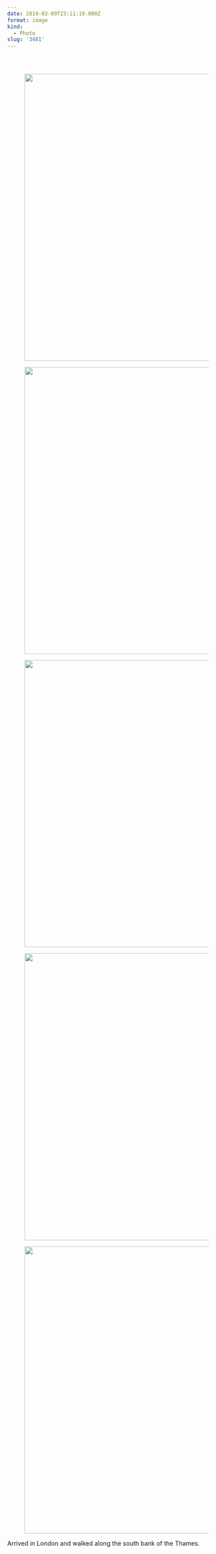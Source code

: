 ```yaml
---
date: 2019-03-09T23:11:19.000Z
format: image
kind:
  - Photo
slug: '3481'
---
```

<section class="response"> <header> </header>

<div data-carousel-extra='{"blog_id":1,"permalink":"https:\/\/www.yergler.net\/2019\/03\/09\/3481\/"}' id='gallery-14' class='gallery galleryid-3481 gallery-columns-1 gallery-size-large'>
  <figure class='gallery-item'>

  <div class='gallery-icon landscape'>
    <a href='https://www.yergler.net/wp-content/uploads/2019/03/iga7sW26.jpg'><img width="660" height="660" src="https://www.yergler.net/wp-content/uploads/2019/03/iga7sW26-1024x1024.jpg" class="attachment-large size-large u-photo" alt="" loading="lazy" srcset="https://www.yergler.net/wp-content/uploads/2019/03/iga7sW26-1024x1024.jpg 1024w, https://www.yergler.net/wp-content/uploads/2019/03/iga7sW26-150x150.jpg 150w, https://www.yergler.net/wp-content/uploads/2019/03/iga7sW26-300x300.jpg 300w, https://www.yergler.net/wp-content/uploads/2019/03/iga7sW26-768x768.jpg 768w, https://www.yergler.net/wp-content/uploads/2019/03/iga7sW26-800x800.jpg 800w, https://www.yergler.net/wp-content/uploads/2019/03/iga7sW26-50x50.jpg 50w, https://www.yergler.net/wp-content/uploads/2019/03/iga7sW26.jpg 1080w" sizes="(max-width: 660px) 100vw, 660px" data-attachment-id="3482" data-permalink="https://www.yergler.net/2019/03/09/3481/iga7sw26/" data-orig-file="https://www.yergler.net/wp-content/uploads/2019/03/iga7sW26.jpg" data-orig-size="1080,1080" data-comments-opened="0" data-image-meta="{&quot;aperture&quot;:&quot;0&quot;,&quot;credit&quot;:&quot;&quot;,&quot;camera&quot;:&quot;&quot;,&quot;caption&quot;:&quot;&quot;,&quot;created_timestamp&quot;:&quot;0&quot;,&quot;copyright&quot;:&quot;&quot;,&quot;focal_length&quot;:&quot;0&quot;,&quot;iso&quot;:&quot;0&quot;,&quot;shutter_speed&quot;:&quot;0&quot;,&quot;title&quot;:&quot;&quot;,&quot;orientation&quot;:&quot;0&quot;}" data-image-title="iga7sW26" data-image-description="" data-image-caption="" data-medium-file="https://www.yergler.net/wp-content/uploads/2019/03/iga7sW26-300x300.jpg" data-large-file="https://www.yergler.net/wp-content/uploads/2019/03/iga7sW26-1024x1024.jpg" /></a>
  </div></figure> <figure class='gallery-item'>

  <div class='gallery-icon landscape'>
    <a href='https://www.yergler.net/wp-content/uploads/2019/03/igj5mxj5.jpg'><img width="660" height="660" src="https://www.yergler.net/wp-content/uploads/2019/03/igj5mxj5-1024x1024.jpg" class="attachment-large size-large u-photo" alt="" loading="lazy" srcset="https://www.yergler.net/wp-content/uploads/2019/03/igj5mxj5-1024x1024.jpg 1024w, https://www.yergler.net/wp-content/uploads/2019/03/igj5mxj5-150x150.jpg 150w, https://www.yergler.net/wp-content/uploads/2019/03/igj5mxj5-300x300.jpg 300w, https://www.yergler.net/wp-content/uploads/2019/03/igj5mxj5-768x767.jpg 768w, https://www.yergler.net/wp-content/uploads/2019/03/igj5mxj5-800x800.jpg 800w, https://www.yergler.net/wp-content/uploads/2019/03/igj5mxj5-50x50.jpg 50w, https://www.yergler.net/wp-content/uploads/2019/03/igj5mxj5.jpg 1080w" sizes="(max-width: 660px) 100vw, 660px" data-attachment-id="3483" data-permalink="https://www.yergler.net/2019/03/09/3481/igj5mxj5/" data-orig-file="https://www.yergler.net/wp-content/uploads/2019/03/igj5mxj5.jpg" data-orig-size="1080,1079" data-comments-opened="0" data-image-meta="{&quot;aperture&quot;:&quot;0&quot;,&quot;credit&quot;:&quot;&quot;,&quot;camera&quot;:&quot;&quot;,&quot;caption&quot;:&quot;&quot;,&quot;created_timestamp&quot;:&quot;0&quot;,&quot;copyright&quot;:&quot;&quot;,&quot;focal_length&quot;:&quot;0&quot;,&quot;iso&quot;:&quot;0&quot;,&quot;shutter_speed&quot;:&quot;0&quot;,&quot;title&quot;:&quot;&quot;,&quot;orientation&quot;:&quot;0&quot;}" data-image-title="igj5mxj5" data-image-description="" data-image-caption="" data-medium-file="https://www.yergler.net/wp-content/uploads/2019/03/igj5mxj5-300x300.jpg" data-large-file="https://www.yergler.net/wp-content/uploads/2019/03/igj5mxj5-1024x1024.jpg" /></a>
  </div></figure> <figure class='gallery-item'>

  <div class='gallery-icon landscape'>
    <a href='https://www.yergler.net/wp-content/uploads/2019/03/igvJs7D3.jpg'><img width="660" height="660" src="https://www.yergler.net/wp-content/uploads/2019/03/igvJs7D3-1024x1024.jpg" class="attachment-large size-large u-photo" alt="" loading="lazy" srcset="https://www.yergler.net/wp-content/uploads/2019/03/igvJs7D3-1024x1024.jpg 1024w, https://www.yergler.net/wp-content/uploads/2019/03/igvJs7D3-150x150.jpg 150w, https://www.yergler.net/wp-content/uploads/2019/03/igvJs7D3-300x300.jpg 300w, https://www.yergler.net/wp-content/uploads/2019/03/igvJs7D3-768x767.jpg 768w, https://www.yergler.net/wp-content/uploads/2019/03/igvJs7D3-800x800.jpg 800w, https://www.yergler.net/wp-content/uploads/2019/03/igvJs7D3-50x50.jpg 50w, https://www.yergler.net/wp-content/uploads/2019/03/igvJs7D3.jpg 1080w" sizes="(max-width: 660px) 100vw, 660px" data-attachment-id="3484" data-permalink="https://www.yergler.net/2019/03/09/3481/igvjs7d3/" data-orig-file="https://www.yergler.net/wp-content/uploads/2019/03/igvJs7D3.jpg" data-orig-size="1080,1079" data-comments-opened="0" data-image-meta="{&quot;aperture&quot;:&quot;0&quot;,&quot;credit&quot;:&quot;&quot;,&quot;camera&quot;:&quot;&quot;,&quot;caption&quot;:&quot;&quot;,&quot;created_timestamp&quot;:&quot;0&quot;,&quot;copyright&quot;:&quot;&quot;,&quot;focal_length&quot;:&quot;0&quot;,&quot;iso&quot;:&quot;0&quot;,&quot;shutter_speed&quot;:&quot;0&quot;,&quot;title&quot;:&quot;&quot;,&quot;orientation&quot;:&quot;0&quot;}" data-image-title="igvJs7D3" data-image-description="" data-image-caption="" data-medium-file="https://www.yergler.net/wp-content/uploads/2019/03/igvJs7D3-300x300.jpg" data-large-file="https://www.yergler.net/wp-content/uploads/2019/03/igvJs7D3-1024x1024.jpg" /></a>
  </div></figure> <figure class='gallery-item'>

  <div class='gallery-icon landscape'>
    <a href='https://www.yergler.net/wp-content/uploads/2019/03/igyBekDG.jpg'><img width="660" height="660" src="https://www.yergler.net/wp-content/uploads/2019/03/igyBekDG-1024x1024.jpg" class="attachment-large size-large" alt="" loading="lazy" srcset="https://www.yergler.net/wp-content/uploads/2019/03/igyBekDG-1024x1024.jpg 1024w, https://www.yergler.net/wp-content/uploads/2019/03/igyBekDG-150x150.jpg 150w, https://www.yergler.net/wp-content/uploads/2019/03/igyBekDG-300x300.jpg 300w, https://www.yergler.net/wp-content/uploads/2019/03/igyBekDG-768x768.jpg 768w, https://www.yergler.net/wp-content/uploads/2019/03/igyBekDG-800x800.jpg 800w, https://www.yergler.net/wp-content/uploads/2019/03/igyBekDG-50x50.jpg 50w, https://www.yergler.net/wp-content/uploads/2019/03/igyBekDG.jpg 1080w" sizes="(max-width: 660px) 100vw, 660px" data-attachment-id="3478" data-permalink="https://www.yergler.net/igybekdg/" data-orig-file="https://www.yergler.net/wp-content/uploads/2019/03/igyBekDG.jpg" data-orig-size="1080,1080" data-comments-opened="0" data-image-meta="{&quot;aperture&quot;:&quot;0&quot;,&quot;credit&quot;:&quot;&quot;,&quot;camera&quot;:&quot;&quot;,&quot;caption&quot;:&quot;&quot;,&quot;created_timestamp&quot;:&quot;0&quot;,&quot;copyright&quot;:&quot;&quot;,&quot;focal_length&quot;:&quot;0&quot;,&quot;iso&quot;:&quot;0&quot;,&quot;shutter_speed&quot;:&quot;0&quot;,&quot;title&quot;:&quot;&quot;,&quot;orientation&quot;:&quot;0&quot;}" data-image-title="igyBekDG" data-image-description="" data-image-caption="" data-medium-file="https://www.yergler.net/wp-content/uploads/2019/03/igyBekDG-300x300.jpg" data-large-file="https://www.yergler.net/wp-content/uploads/2019/03/igyBekDG-1024x1024.jpg" /></a>
  </div></figure> <figure class='gallery-item'>

  <div class='gallery-icon landscape'>
    <a href='https://www.yergler.net/wp-content/uploads/2019/03/igk8RTGl.jpg'><img width="660" height="660" src="https://www.yergler.net/wp-content/uploads/2019/03/igk8RTGl-1024x1024.jpg" class="attachment-large size-large" alt="" loading="lazy" srcset="https://www.yergler.net/wp-content/uploads/2019/03/igk8RTGl-1024x1024.jpg 1024w, https://www.yergler.net/wp-content/uploads/2019/03/igk8RTGl-150x150.jpg 150w, https://www.yergler.net/wp-content/uploads/2019/03/igk8RTGl-300x300.jpg 300w, https://www.yergler.net/wp-content/uploads/2019/03/igk8RTGl-768x767.jpg 768w, https://www.yergler.net/wp-content/uploads/2019/03/igk8RTGl-800x800.jpg 800w, https://www.yergler.net/wp-content/uploads/2019/03/igk8RTGl-50x50.jpg 50w, https://www.yergler.net/wp-content/uploads/2019/03/igk8RTGl.jpg 1080w" sizes="(max-width: 660px) 100vw, 660px" data-attachment-id="3479" data-permalink="https://www.yergler.net/igk8rtgl/" data-orig-file="https://www.yergler.net/wp-content/uploads/2019/03/igk8RTGl.jpg" data-orig-size="1080,1079" data-comments-opened="0" data-image-meta="{&quot;aperture&quot;:&quot;0&quot;,&quot;credit&quot;:&quot;&quot;,&quot;camera&quot;:&quot;&quot;,&quot;caption&quot;:&quot;&quot;,&quot;created_timestamp&quot;:&quot;0&quot;,&quot;copyright&quot;:&quot;&quot;,&quot;focal_length&quot;:&quot;0&quot;,&quot;iso&quot;:&quot;0&quot;,&quot;shutter_speed&quot;:&quot;0&quot;,&quot;title&quot;:&quot;&quot;,&quot;orientation&quot;:&quot;0&quot;}" data-image-title="igk8RTGl" data-image-description="" data-image-caption="" data-medium-file="https://www.yergler.net/wp-content/uploads/2019/03/igk8RTGl-300x300.jpg" data-large-file="https://www.yergler.net/wp-content/uploads/2019/03/igk8RTGl-1024x1024.jpg" /></a>
  </div></figure>
</div></section>

Arrived in London and walked along the south bank of the Thames.
